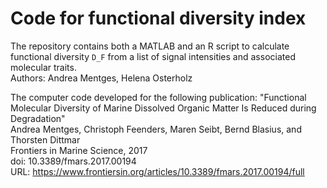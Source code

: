 # Code for functional diversity index

The repository contains both a MATLAB and an R script to calculate functional diversity `D_F` from a list of signal intensities and associated molecular traits.  
Authors: Andrea Mentges, Helena Osterholz

The computer code developed for the following publication:
"Functional Molecular Diversity of Marine Dissolved Organic Matter Is Reduced during Degradation"   
Andrea Mentges, Christoph Feenders, Maren Seibt, Bernd Blasius, and Thorsten Dittmar  
Frontiers in Marine Science, 2017   
doi: 10.3389/fmars.2017.00194  
URL: https://www.frontiersin.org/articles/10.3389/fmars.2017.00194/full  
